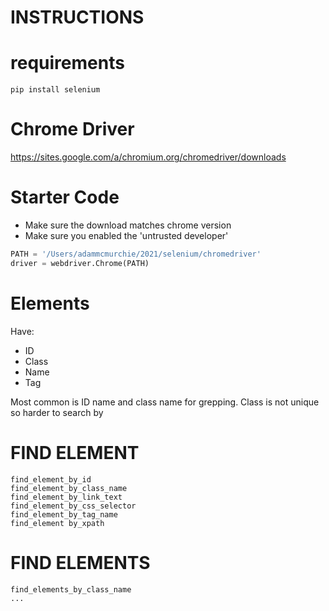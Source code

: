 # INSTRUCTIONS   
  
# requirements 

`pip install selenium` 
  
# Chrome Driver 
https://sites.google.com/a/chromium.org/chromedriver/downloads  

# Starter Code 

  
- Make sure the download matches chrome version
- Make sure you enabled the 'untrusted developer'

  
```python
PATH = '/Users/adammcmurchie/2021/selenium/chromedriver'
driver = webdriver.Chrome(PATH)
```


# Elements  

Have: 

- ID
- Class
- Name
- Tag

Most common is ID name and class name for grepping.
Class is not unique so harder to search by

# FIND ELEMENT 

```
find_element_by_id
find_element_by_class_name
find_element_by_link_text
find_element_by_css_selector
find_element_by_tag_name
find_element by_xpath

```


# FIND ELEMENTS
```
find_elements_by_class_name
...
```

